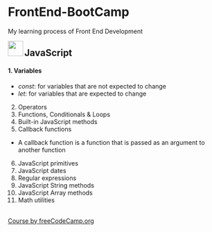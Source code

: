 # FrontEnd-BootCamp
My learning process of Front End Development

<img align="left" width="35" height="35" src="https://upload.wikimedia.org/wikipedia/commons/6/6a/JavaScript-logo.png">

## JavaScript
#### 1. Variables
  - _const_: for variables that are not expected to change
  - _let_: for variables that are expected to change
2. Operators
3. Functions, Conditionals & Loops
4. Built-in JavaScript methods
5. Callback functions
  - A callback function is a function that is passed as an argument to another function
6. JavaScript primitives
7. JavaScript dates
8. Regular expressions
9. JavaScript String methods
10. JavaScript Array methods
11. Math utilities

<br>[Course by freeCodeCamp.org](https://youtu.be/zJSY8tbf_ys) 
